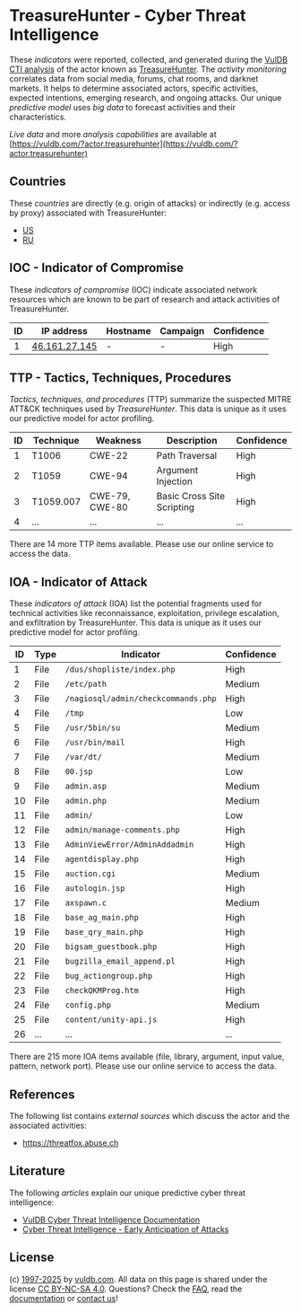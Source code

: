 # TreasureHunter - Cyber Threat Intelligence

These _indicators_ were reported, collected, and generated during the [VulDB CTI analysis](https://vuldb.com/?kb.cti) of the actor known as [TreasureHunter](https://vuldb.com/?actor.treasurehunter). The _activity monitoring_ correlates data from social media, forums, chat rooms, and darknet markets. It helps to determine associated actors, specific activities, expected intentions, emerging research, and ongoing attacks. Our unique _predictive model_ uses _big data_ to forecast activities and their characteristics.

_Live data_ and more _analysis capabilities_ are available at [https://vuldb.com/?actor.treasurehunter](https://vuldb.com/?actor.treasurehunter)

## Countries

These _countries_ are directly (e.g. origin of attacks) or indirectly (e.g. access by proxy) associated with TreasureHunter:

* [US](https://vuldb.com/?country.us)
* [RU](https://vuldb.com/?country.ru)

## IOC - Indicator of Compromise

These _indicators of compromise_ (IOC) indicate associated network resources which are known to be part of research and attack activities of TreasureHunter.

ID | IP address | Hostname | Campaign | Confidence
-- | ---------- | -------- | -------- | ----------
1 | [46.161.27.145](https://vuldb.com/?ip.46.161.27.145) | - | - | High

## TTP - Tactics, Techniques, Procedures

_Tactics, techniques, and procedures_ (TTP) summarize the suspected MITRE ATT&CK techniques used by _TreasureHunter_. This data is unique as it uses our predictive model for actor profiling.

ID | Technique | Weakness | Description | Confidence
-- | --------- | -------- | ----------- | ----------
1 | T1006 | CWE-22 | Path Traversal | High
2 | T1059 | CWE-94 | Argument Injection | High
3 | T1059.007 | CWE-79, CWE-80 | Basic Cross Site Scripting | High
4 | ... | ... | ... | ...

There are 14 more TTP items available. Please use our online service to access the data.

## IOA - Indicator of Attack

These _indicators of attack_ (IOA) list the potential fragments used for technical activities like reconnaissance, exploitation, privilege escalation, and exfiltration by TreasureHunter. This data is unique as it uses our predictive model for actor profiling.

ID | Type | Indicator | Confidence
-- | ---- | --------- | ----------
1 | File | `/dus/shopliste/index.php` | High
2 | File | `/etc/path` | Medium
3 | File | `/nagiosql/admin/checkcommands.php` | High
4 | File | `/tmp` | Low
5 | File | `/usr/5bin/su` | Medium
6 | File | `/usr/bin/mail` | High
7 | File | `/var/dt/` | Medium
8 | File | `00.jsp` | Low
9 | File | `admin.asp` | Medium
10 | File | `admin.php` | Medium
11 | File | `admin/` | Low
12 | File | `admin/manage-comments.php` | High
13 | File | `AdminViewError/AdminAddadmin` | High
14 | File | `agentdisplay.php` | High
15 | File | `auction.cgi` | Medium
16 | File | `autologin.jsp` | High
17 | File | `axspawn.c` | Medium
18 | File | `base_ag_main.php` | High
19 | File | `base_qry_main.php` | High
20 | File | `bigsam_guestbook.php` | High
21 | File | `bugzilla_email_append.pl` | High
22 | File | `bug_actiongroup.php` | High
23 | File | `checkQKMProg.htm` | High
24 | File | `config.php` | Medium
25 | File | `content/unity-api.js` | High
26 | ... | ... | ...

There are 215 more IOA items available (file, library, argument, input value, pattern, network port). Please use our online service to access the data.

## References

The following list contains _external sources_ which discuss the actor and the associated activities:

* https://threatfox.abuse.ch

## Literature

The following _articles_ explain our unique predictive cyber threat intelligence:

* [VulDB Cyber Threat Intelligence Documentation](https://vuldb.com/?kb.cti)
* [Cyber Threat Intelligence - Early Anticipation of Attacks](https://www.scip.ch/en/?labs.20201022)

## License

(c) [1997-2025](https://vuldb.com/?kb.changelog) by [vuldb.com](https://vuldb.com/?kb.about). All data on this page is shared under the license [CC BY-NC-SA 4.0](https://creativecommons.org/licenses/by-nc-sa/4.0/). Questions? Check the [FAQ](https://vuldb.com/?kb.faq), read the [documentation](https://vuldb.com/?kb) or [contact us](https://vuldb.com/?contact)!
